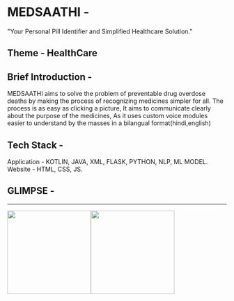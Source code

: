 
# MEDSAATHI -
"Your Personal Pill Identifier and Simplified Healthcare Solution."

## Theme - HealthCare

## Brief Introduction -
MEDSAATHI aims to solve the problem of preventable drug overdose deaths by making the process of recognizing medicines simpler for all. The process is as easy as clicking a picture, It aims to communicate clearly about the purpose of the medicines, As it uses custom voice modules easier to understand by the masses in a bilangual format(hindi,english)

## Tech Stack -
Application - KOTLIN, JAVA, XML, FLASK, PYTHON, NLP, ML MODEL.
Website - HTML, CSS, JS.

## GLIMPSE -

<HR>

<img src="https://user-images.githubusercontent.com/95496933/229335232-cbae498e-ff10-4084-adea-f0f875dd63d4.jpeg" style="width:20vw; float:left; flex-direction: row;">
<img src="https://user-images.githubusercontent.com/95496933/229335280-4fcb42fd-1b0c-4c31-a9ba-96d7cfaba176.jpeg" style="width:20vw; flex-direction: row">
